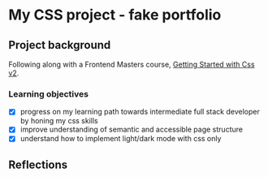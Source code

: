 # My CSS project - fake portfolio

## Project background
Following along with a Frontend Masters course, [Getting Started with Css v2](https://frontendmasters.com/courses/getting-started-css-v2/).

### Learning objectives
- [x] progress on my learning path towards intermediate full stack developer by honing my css skills
- [x] improve understanding of semantic and accessible page structure
- [x] understand how to implement light/dark mode with css only

## Reflections
<!-- TODO -->